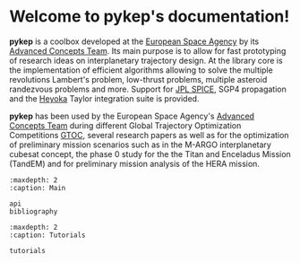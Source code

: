Welcome to pykep's documentation!
=================================

**pykep** is a coolbox developed at the [European Space Agency](https://www.esa.int)
by its [Advanced Concepts Team](https://www.esa.int/gsp/ACT/index.html). 
Its main purpose is to allow for fast prototyping of research ideas on interplanetary trajectory design.
At the library core is the implementation of efficient algorithms allowing to solve the multiple revolutions
Lambert's problem, low-thrust problems, multiple asteroid randezvous problems and more. Support for 
[JPL SPICE](https://naif.jpl.nasa.gov/naif/toolkit.html), SGP4 propagation and the 
[Heyoka](https://bluescarni.github.io/heyoka.py/index.html) Taylor integration suite is provided.

**pykep** has been used by the European Space Agency's [Advanced Concepts Team](https://www.esa.int/gsp/ACT/index.html)
during different Global Trajectory Optimization Competitions [GTOC](http://sophia.estec.esa.int/gtoc_portal), 
several research papers as well as for the optimization of preliminary mission scenarios such as in 
the M-ARGO interplanetary cubesat concept, the phase 0 study for the the Titan and Enceladus Mission (TandEM)
and for preliminary mission analysis of the HERA mission.

```{toctree}
:maxdepth: 2
:caption: Main

api
bibliography
```

```{toctree}
:maxdepth: 2
:caption: Tutorials

tutorials
```